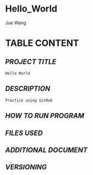 # Hello_World
Jue Wang
# TABLE CONTENT
## *PROJECT TITLE*
    Hello World
## *DESCRIPTION* 
    Practice using GitHub
## *HOW TO RUN PROGRAM*
## *FILES USED*
## *ADDITIONAL DOCUMENT*
## *VERSIONING*
